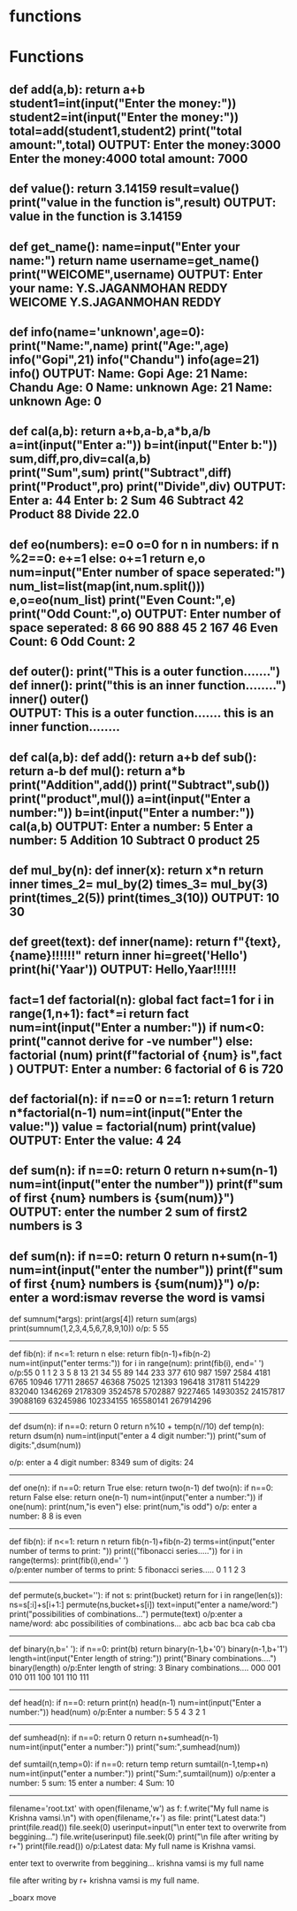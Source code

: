   # functions
# Functions
def add(a,b):
    return a+b
student1=int(input("Enter the money:"))
student2=int(input("Enter the money:"))
total=add(student1,student2)
print("total amount:",total)
OUTPUT:
      Enter the money:3000
      Enter the money:4000
      total amount: 7000
---------------------------------------------------------------
  def value():
    return 3.14159
result=value()
print("value in the function is",result)
 OUTPUT:   value in the function is 3.14159
 ------------------------------------------------------------
 def get_name():
    name=input("Enter your name:")
    return name
username=get_name()
print("WElCOME",username)
OUTPUT:
Enter your name: Y.S.JAGANMOHAN REDDY
WElCOME Y.S.JAGANMOHAN REDDY
-----------------------------------------------------------------
def info(name='unknown',age=0):
    print("Name:",name)
    print("Age:",age)
info("Gopi",21)
info("Chandu")
info(age=21)
info()
OUTPUT:
Name: Gopi
Age: 21
Name: Chandu
Age: 0
Name: unknown
Age: 21
Name: unknown
Age: 0
--------------------------------------------------------------------
def cal(a,b):
    return a+b,a-b,a*b,a/b
a=int(input("Enter a:"))
b=int(input("Enter b:"))
sum,diff,pro,div=cal(a,b)     
print("Sum",sum)
print("Subtract",diff)
print("Product",pro)
print("Divide",div)
OUTPUT:
Enter a: 44
Enter b: 2
Sum 46
Subtract 42
Product 88
Divide 22.0
--------------------------------------------------------------------------
 def eo(numbers):
    e=0
    o=0
    for n in numbers:
        if n %2==0:
            e+=1
        else:
            o+=1
    return e,o
num=input("Enter number of space seperated:")
num_list=list(map(int,num.split()))
e,o=eo(num_list)
print("Even Count:",e)
print("Odd Count:",o)
OUTPUT:
Enter number of space seperated: 8 66 90 888 45 2 167 46 
Even Count: 6
Odd Count: 2
----------------------------------------------------------------------------
def outer():
    print("This is a outer function.......")
    def inner():
        print("this is an inner function........")
    inner()
outer()   
OUTPUT:
This is a outer function.......
this is an inner function........
-----------------------------------------------------------------------------------
def cal(a,b):
    def add():
        return a+b
    def sub():
        return a-b
    def mul():
        return a*b
    print("Addition",add())
    print("Subtract",sub())
    print("product",mul())
a=int(input("Enter a number:"))
b=int(input("Enter a number:"))
cal(a,b)
OUTPUT:
Enter a number: 5
Enter a number: 5
Addition 10
Subtract 0
product 25
-------------------------------------------------------------------------------------------
def mul_by(n):
    def inner(x):
        return x*n
    return inner
times_2= mul_by(2)
times_3= mul_by(3)
print(times_2(5))
print(times_3(10))
 OUTPUT:
 10
30
-----------------------------------------------------------------------------------------
def greet(text):
    def inner(name):
        return f"{text},{name}!!!!!!"
    return inner 
hi=greet('Hello')
print(hi('Yaar'))
OUTPUT:
Hello,Yaar!!!!!!
-------------------------------------------------------------------------------------
fact=1
def factorial(n):
    global fact
    fact=1
    for i in range(1,n+1):
        fact*=i
    return fact
num=int(input("Enter a number:"))
if num<0:
    print("cannot derive for -ve number")
else:
    factorial (num)
    print(f"factorial of {num} is",fact )
OUTPUT:
Enter a number: 6
factorial of 6 is 720
------------------------------------------------------------------------------------
def factorial(n):
    if n==0 or n==1:
        return 1
    return n*factorial(n-1)
num=int(input("Enter the value:"))
value = factorial(num)
print(value)
OUTPUT:
Enter the value: 4
24
------------------------------------------------------------------------------------
def sum(n):
    if n==0:
        return 0
    return n+sum(n-1)
num=int(input("enter the number"))
print(f"sum of first {num} numbers is {sum(num)}")
OUTPUT:
enter the number 2
sum of first2 numbers is 3
------------------------------------------------------------------------------------
def sum(n):
    if n==0:
        return 0
    return n+sum(n-1)
num=int(input("enter the number"))
print(f"sum of first {num} numbers is {sum(num)}")
o/p:
enter a word:ismav
reverse the word is vamsi
------------------------------------------------------------------------------------
def sumnum(*args):
    print(args[4])
    return sum(args)
print(sumnum(1,2,3,4,5,6,7,8,9,10))
o/p:
5
55
_____________________________________________________________________________________
def fib(n):
    if n<=1:
        return n
    else:
        return fib(n-1)+fib(n-2)
num=int(input("enter terms:"))
for i in range(num):
    print(fib(i), end=' ')
o/p:55
0 1 1 2 3 5 8 13 21 34 55 89 144 233 377 610 987 1597 2584 4181 6765 10946 17711 28657 46368 75025 121393 196418 317811 514229 832040 1346269 2178309 3524578 5702887 9227465 14930352 24157817 39088169 63245986 102334155 165580141 267914296
___________________________________________________________________________________________________
def dsum(n):
    if n==0:
        return 0
    return n%10 + temp(n//10)
def temp(n):
    return dsum(n)
num=int(input("enter a 4 digit number:"))
print("sum of digits:",dsum(num))

o/p:
enter a 4 digit number: 8349
sum of digits: 24
____________________________________________________________________________________________________
def one(n):
    if n==0:
        return True
    else:
        return two(n-1)
def two(n):
    if n==0:
        return False
    else:
        return one(n-1)
num=int(input("enter a number:"))
if one(num):
    print(num,"is even")
else:
    print(num,"is odd")
o/p:
    enter a number: 8
8 is even
____________________________________________________________________________________________________
  def fib(n):
    if n<=1:
        return n
    return fib(n-1)+fib(n-2)
terms=int(input("enter number of terms to print: "))
print(("fibonacci series....."))
for i in range(terms):
      print(fib(i),end=' ')      
o/p:enter number of terms to print:  5
fibonacci series.....
0 1 1 2 3
____________________________________________________________________________________________________
def permute(s,bucket=''):
    if not s:
        print(bucket)
        return
    for i in range(len(s)):
        ns=s[:i]+s[i+1:]
        permute(ns,bucket+s[i])
text=input("enter a name/word:")
print("possibilities of combinations...")
permute(text)
o/p:enter a name/word: abc
possibilities of combinations...
abc
acb
bac
bca
cab
cba
____________________________________________________________________________________________________
def binary(n,b=' '):
    if n==0:
        print(b)
        return
    binary(n-1,b+'0')
    binary(n-1,b+'1')
length=int(input("Enter length of string:"))
print("Binary combinations....")
binary(length)
o/p:Enter length of string: 3
Binary combinations....
 000
 001
 010
 011
 100
 101
 110
 111
____________________________________________________________________________________________________
def head(n):
    if n==0:
        return
    print(n)
    head(n-1)
num=int(input("Enter a number:"))
head(num)
o/p:Enter a number: 5
5
4
3
2
1
____________________________________________________________________________________________________
def sumhead(n):
    if n==0:
        return 0
    return n+sumhead(n-1)
num=int(input("enter a number:"))
print("sum:",sumhead(num))

def sumtail(n,temp=0):
    if n==0:
        return temp
    return sumtail(n-1,temp+n)
num=int(input("enter a number:"))
print("Sum:",sumtail(num))
o/p:enter a number: 5
sum: 15
enter a number: 4
Sum: 10
____________________________________________________________________________________________________
   filename='root.txt'
with open(filename,'w') as f:
    f.write("My full name is Krishna vamsi.\n")
with open(filename,'r+') as file:
    print("Latest data:")
    print(file.read())
    file.seek(0)
    userinput=input("\n enter text to overwrite from beggining...")
    file.write(userinput)
    file.seek(0)
    print("\n file after writing by r+")
    print(file.read())
  o/p:Latest data:
My full name is Krishna vamsi.


 enter text to overwrite from beggining... krishna vamsi is my full name

 file after writing by r+
krishna vamsi is my full name.

  
_boarx move  
